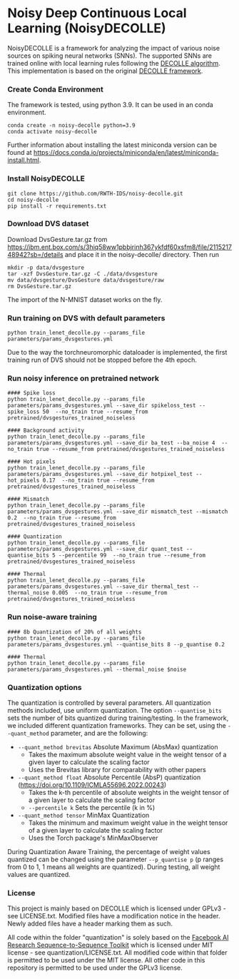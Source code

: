 # Noisy Deep Continuous Local Learning (NoisyDECOLLE)

NoisyDECOLLE is a framework for analyzing the impact of various noise sources on spiking neural networks (SNNs). The supported SNNs are trained online with local learning rules following the [DECOLLE algorithm](https://www.frontiersin.org/articles/10.3389/fnins.2020.00424/full). This implementation is based on the original [DECOLLE framework](https://github.com/nmi-lab/decolle-public/tree/master/decolle).


### Create Conda Environment
The framework is tested, using python 3.9. It can be used in an conda environment.
```
conda create -n noisy-decolle python=3.9
conda activate noisy-decolle
```
Further information about installing the latest miniconda version can be found at https://docs.conda.io/projects/miniconda/en/latest/miniconda-install.html.

### Install NoisyDECOLLE
```
git clone https://github.com/RWTH-IDS/noisy-decolle.git
cd noisy-decolle
pip install -r requirements.txt
```

### Download DVS dataset
Download DvsGesture.tar.gz from https://ibm.ent.box.com/s/3hiq58ww1pbbjrinh367ykfdf60xsfm8/file/211521748942?sb=/details and place it in the noisy-decolle/ directory. Then run
```
mkdir -p data/dvsgesture
tar -xzf DvsGesture.tar.gz -C ./data/dvsgesture
mv data/dvsgesture/DvsGesture data/dvsgesture/raw
rm DvsGesture.tar.gz
```
The import of the N-MNIST dataset works on the fly.

### Run training on DVS with default parameters
```
python train_lenet_decolle.py --params_file parameters/params_dvsgestures.yml
```
Due to the way the torchneuromorphic dataloader is implemented, the first training run of DVS should not be stopped before the 4th epoch.

### Run noisy inference on pretrained network
```
#### Spike loss
python train_lenet_decolle.py --params_file parameters/params_dvsgestures.yml --save_dir spikeloss_test --spike_loss 50  --no_train true --resume_from pretrained/dvsgestures_trained_noiseless

#### Background activity
python train_lenet_decolle.py --params_file parameters/params_dvsgestures.yml --save_dir ba_test --ba_noise 4  --no_train true --resume_from pretrained/dvsgestures_trained_noiseless

#### Hot pixels
python train_lenet_decolle.py --params_file parameters/params_dvsgestures.yml --save_dir hotpixel_test --hot_pixels 0.17  --no_train true --resume_from pretrained/dvsgestures_trained_noiseless

#### Mismatch
python train_lenet_decolle.py --params_file parameters/params_dvsgestures.yml --save_dir mismatch_test --mismatch 0.2  --no_train true --resume_from pretrained/dvsgestures_trained_noiseless

#### Quantization
python train_lenet_decolle.py --params_file parameters/params_dvsgestures.yml --save_dir quant_test --quantise_bits 5 --percentile 99  --no_train true --resume_from pretrained/dvsgestures_trained_noiseless

#### Thermal
python train_lenet_decolle.py --params_file parameters/params_dvsgestures.yml --save_dir thermal_test --thermal_noise 0.005  --no_train true --resume_from pretrained/dvsgestures_trained_noiseless
```

### Run noise-aware training
```
#### 8b Quantization of 20% of all weights
python train_lenet_decolle.py --params_file parameters/params_dvsgestures.yml --quantise_bits 8 --p_quantise 0.2

#### Thermal
python train_lenet_decolle.py --params_file parameters/params_dvsgestures.yml --thermal_noise $noise
```

### Quantization options
The quantization is controlled by several parameters. All quantization methods included, use uniform quantization. The option `--quantise_bits` sets the number of bits quantized during training/testing. In the framework, we included different quantization frameworks. They can be set, using the `--quant_method` parameter, and are the following:
* `--quant_method brevitas` Absolute Maximum (AbsMax) quantization
    + Takes the maximum absolute weight value in the weight tensor of a given layer to calculate the scaling factor
    + Uses the Brevitas library for comparability with other papers
* `--quant_method float` Absolute Percentile (AbsP) quantization (https://doi.org/10.1109/ICMLA55696.2022.00243)
    + Takes the k-th percentile of absolute weights in the weight tensor of a given layer to calculate the scaling factor
    + `--percentile k` Sets the percentile (k in %)
* `--quant_method tensor` MinMax Quantization
    + Takes the minimum and maximum weight value in the weight tensor of a given layer to calculate the scaling factor
    + Uses the Torch package's MinMaxObserver
    
During Quantization Aware Training, the percentage of weight values quantized can be changed using the parameter `--p_quantise p` (p ranges from 0 to 1, 1 means all weights are quantized). During testing, all weight values are quantized.



### License
This project is mainly based on DECOLLE which is licensed under GPLv3 - see LICENSE.txt. Modified files have a modification notice in the header. Newly added files have a header marking them as such. 

All code within the folder "quantization" is solely based on the [Facebook AI Research Sequence-to-Sequence Toolkit](https://github.com/facebookresearch/fairseq/tree/main) which is licensed under MIT license - see quantization/LICENSE.txt. All modified code within that folder is permitted to be used under the MIT license. All other code in this repository is permitted to be used under the GPLv3 license.

